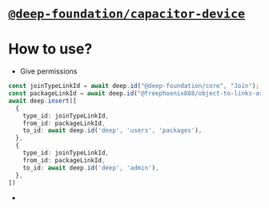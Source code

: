 # [`@deep-foundation/capacitor-device`](https://www.npmjs.com/package/@deep-foundation/device)

# How to use?
- Give permissions
```ts
const joinTypeLinkId = await deep.id("@deep-foundation/core", "Join");
const packageLinkId = await deep.id("@freephoenix888/object-to-links-async-converter");
await deep.insert([
  {
    type_id: joinTypeLinkId,
    from_id: packageLinkId,
    to_id: await deep.id('deep', 'users', 'packages'),
  },
  {
    type_id: joinTypeLinkId,
    from_id: packageLinkId,
    to_id: await deep.id('deep', 'admin'),
  },
])
```
- 
